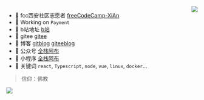 <img align="right" src="https://github-readme-stats.vercel.app/api?username=wuhaohao1234&show_icons=true&icon_color=805AD5&text_color=000&bg_color=ffffff&hide_title=true" />

<!-- - 👨‍💻  Developer at [ThoughtWorks](https://thoughtworks.com) -->
- 🏢 fcc西安社区志愿者 [freeCodeCamp-XiAn](https://github.com/orgs/freeCodeCamp-XiAn)
- 🔭 Working on `Payment`
- 🌱 b站地址 [b站](https://space.bilibili.com/295658400)
- 👨 gitee [gitee](https://gitee.com/wuhaohao1234)
- 🌱 博客 [gitblog](https://wuhaohao1234.github.io) [giteeblog](https://wuhaohao1234.gitee.io)
- 🌱 公众号 [全栈阿布](https://mp.weixin.qq.com/s/tVeKxEkvI2gdwk4vtyIL5Q)
- 🌱 小程序 [全栈阿布]()
- 💬 关键词 `react`, `Typescript`, `node`, `vue`, `linux`, `docker`...

> 信仰：佛教

![](https://cdn.nlark.com/yuque/0/2021/jpeg/590931/1613607033451-70b04823-58c6-40e9-ab9a-0b195acffb7b.jpeg?x-oss-process=image%2Fresize%2Cw_673)
